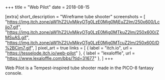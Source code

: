 +++
title = "Web Pilot"
date = 2018-08-15

[extra]
short_description = "Wireframe tube shooter"
screenshots = [
	"https://img.itch.zone/aW1hZ2UvMjkyOTg0LzE0Mjg0MjEuZ2lm/250x600/Lcjjo7.gif",
	"https://img.itch.zone/aW1hZ2UvMjkyOTg0LzE0Mjg0MTkuZ2lm/250x600/ZMSuAS.gif",
	"https://img.itch.zone/aW1hZ2UvMjkyOTg0LzE0Mjg0MTcuZ2lm/250x600/D%2BCim7.gif",
]
pixel_art = true
links = [
	{ label = "itch.io", url = "https://tesselode.itch.io/web-pilot" },
	{ label = "lexaloffle", url = "https://www.lexaloffle.com/bbs/?tid=31677" },
]
+++

Web Pilot is a Tempest-inspired tube shooter made in the PICO-8 fantasy console.
